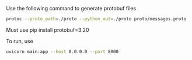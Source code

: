 Use the following command to generate protobuf files

```bash
protoc --proto_path=./proto --python_out=./proto proto/messages.proto
```

Must use pip install protobuf=3.20

To run, use 
```bash
uvicorn main:app --host 0.0.0.0 --port 8000
```